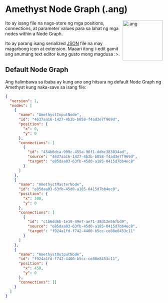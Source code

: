 # Amethyst Node Graph (.ang)

<img align="right" src="https://github.com/Geoxor/amethyst/raw/master/assets/images/ang.png" alt=".ang" width="128"/>

Ito ay isang file na nags-store ng mga positions, connections, at parameter values para sa lahat ng mga nodes within a Node Graph.

Ito ay parang isang serialized [JSON](https://en.wikipedia.org/wiki/JSON) file na may magarbong icon at extension. Maaari itong i-edit gamit ang anumang text editor kung gusto mong magdusa :>.

## Default Node Graph
Ang halimbawa sa ibaba ay kung ano ang hitsura ng default Node Graph ng Amethyst kung naka-save sa isang file:
```json
{
  "version": 1,
  "nodes": [
    {
      "name": "AmethystInputNode",
      "id": "4637aa16-1427-4b2b-b058-f4ad3e7f969d",
      "position": {
        "x": 0,
        "y": 0
      },
      "connections": [
        {
          "id": "454b6dca-999c-455a-96f1-ddbc383034ad",
          "source": "4637aa16-1427-4b2b-b058-f4ad3e7f969d",
          "target": "e85daa03-63fb-45d0-a185-0415d7bb4ec8"
        }
      ]
    },
    {
      "name": "AmethystMasterNode",
      "id": "e85daa03-63fb-45d0-a185-0415d7bb4ec8",
      "position": {
        "x": 300,
        "y": 0
      },
      "connections": [
        {
          "id": "c1b6dd6b-1e19-49e7-ae71-38d12e56fbd9",
          "source": "e85daa03-63fb-45d0-a185-0415d7bb4ec8",
          "target": "f924a1fd-f742-4400-b5cc-ce88e8453c11"
        }
      ]
    },
    {
      "name": "AmethystOutputNode",
      "id": "f924a1fd-f742-4400-b5cc-ce88e8453c11",
      "position": {
        "x": 450,
        "y": 0
      },
      "connections": []
    }
  ]
}
```
